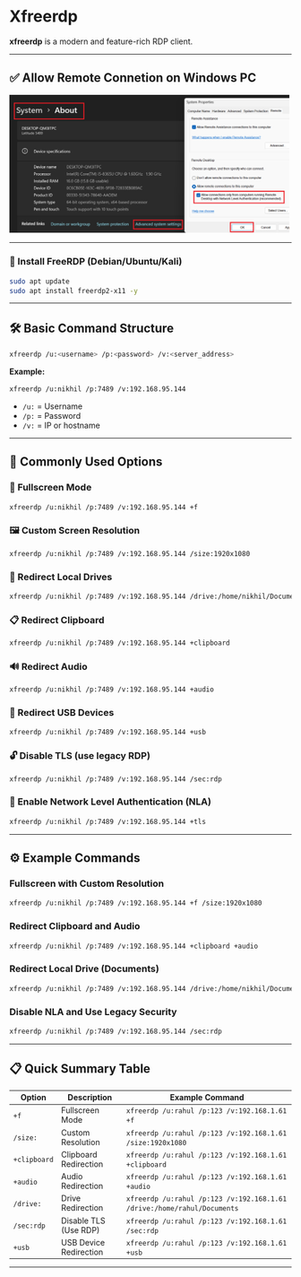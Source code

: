 # Xfreerdp

**xfreerdp** is a modern and feature-rich RDP client.

---
## ✅ Allow Remote Connetion on Windows PC

<img src="https://github.com/nikhilpatidar01/Linux-Server/blob/Master/Proxy%20Server/CentOS/Configuration%20Images/16.%20Allow%20Remote%20Access%20Checkbox%20on.png" width="500"/>

---


### 🔧 Install FreeRDP (Debian/Ubuntu/Kali)

```bash
sudo apt update
sudo apt install freerdp2-x11 -y
```

---

## 🛠️ Basic Command Structure

```bash
xfreerdp /u:<username> /p:<password> /v:<server_address>
```

**Example:**

```bash
xfreerdp /u:nikhil /p:7489 /v:192.168.95.144
```

* `/u:` = Username
* `/p:` = Password
* `/v:` = IP or hostname

---

## 🧩 Commonly Used Options

### 🎥 Fullscreen Mode

```bash
xfreerdp /u:nikhil /p:7489 /v:192.168.95.144 +f
```

### 🖼️ Custom Screen Resolution

```bash
xfreerdp /u:nikhil /p:7489 /v:192.168.95.144 /size:1920x1080
```

### 📁 Redirect Local Drives

```bash
xfreerdp /u:nikhil /p:7489 /v:192.168.95.144 /drive:/home/nikhil/Documents
```

### 📋 Redirect Clipboard

```bash
xfreerdp /u:nikhil /p:7489 /v:192.168.95.144 +clipboard
```

### 🔊 Redirect Audio

```bash
xfreerdp /u:nikhil /p:7489 /v:192.168.95.144 +audio
```

### 🔌 Redirect USB Devices

```bash
xfreerdp /u:nikhil /p:7489 /v:192.168.95.144 +usb
```

### 🔓 Disable TLS (use legacy RDP)

```bash
xfreerdp /u:nikhil /p:7489 /v:192.168.95.144 /sec:rdp
```

### 🔐 Enable Network Level Authentication (NLA)

```bash
xfreerdp /u:nikhil /p:7489 /v:192.168.95.144 +tls
```

---

## ⚙️ Example Commands

### Fullscreen with Custom Resolution

```bash
xfreerdp /u:nikhil /p:7489 /v:192.168.95.144 +f /size:1920x1080
```

### Redirect Clipboard and Audio

```bash
xfreerdp /u:nikhil /p:7489 /v:192.168.95.144 +clipboard +audio
```

### Redirect Local Drive (Documents)

```bash
xfreerdp /u:nikhil /p:7489 /v:192.168.95.144 /drive:/home/nikhil/Documents
```

### Disable NLA and Use Legacy Security

```bash
xfreerdp /u:nikhil /p:7489 /v:192.168.95.144 /sec:rdp
```

---

## 📋 Quick Summary Table

| Option       | Description            | Example Command                                                         |
| ------------ | ---------------------- | ----------------------------------------------------------------------- |
| `+f`         | Fullscreen Mode        | `xfreerdp /u:rahul /p:123 /v:192.168.1.61 +f`                           |
| `/size:`     | Custom Resolution      | `xfreerdp /u:rahul /p:123 /v:192.168.1.61 /size:1920x1080`              |
| `+clipboard` | Clipboard Redirection  | `xfreerdp /u:rahul /p:123 /v:192.168.1.61 +clipboard`                   |
| `+audio`     | Audio Redirection      | `xfreerdp /u:rahul /p:123 /v:192.168.1.61 +audio`                       |
| `/drive:`    | Drive Redirection      | `xfreerdp /u:rahul /p:123 /v:192.168.1.61 /drive:/home/rahul/Documents` |
| `/sec:rdp`   | Disable TLS (Use RDP)  | `xfreerdp /u:rahul /p:123 /v:192.168.1.61 /sec:rdp`                     |
| `+usb`       | USB Device Redirection | `xfreerdp /u:rahul /p:123 /v:192.168.1.61 +usb`                         |

---

